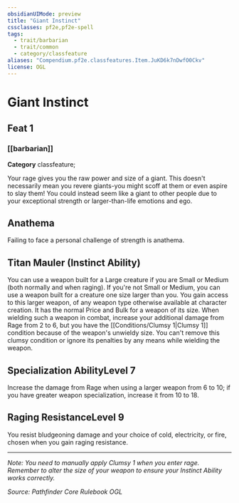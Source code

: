 ```yaml
---
obsidianUIMode: preview
title: "Giant Instinct"
cssclasses: pf2e,pf2e-spell
tags:
  - trait/barbarian
  - trait/common
  - category/classfeature
aliases: "Compendium.pf2e.classfeatures.Item.JuKD6k7nDwfO0Ckv"
license: OGL
---
```

# Giant Instinct
## Feat 1
### [[barbarian]]

**Category** classfeature; 




Your rage gives you the raw power and size of a giant. This doesn't necessarily mean you revere giants-you might scoff at them or even aspire to slay them! You could instead seem like a giant to other people due to your exceptional strength or larger-than-life emotions and ego.

## Anathema

Failing to face a personal challenge of strength is anathema.

## Titan Mauler (Instinct Ability)

You can use a weapon built for a Large creature if you are Small or Medium (both normally and when raging). If you're not Small or Medium, you can use a weapon built for a creature one size larger than you. You gain access to this larger weapon, of any weapon type otherwise available at character creation. It has the normal Price and Bulk for a weapon of its size. When wielding such a weapon in combat, increase your additional damage from Rage from 2 to 6, but you have the [[Conditions/Clumsy 1|Clumsy 1]] condition because of the weapon's unwieldy size. You can't remove this clumsy condition or ignore its penalties by any means while wielding the weapon.

## Specialization AbilityLevel 7

Increase the damage from Rage when using a larger weapon from 6 to 10; if you have greater weapon specialization, increase it from 10 to 18.

## Raging ResistanceLevel 9

You resist bludgeoning damage and your choice of cold, electricity, or fire, chosen when you gain raging resistance.

* * *

_Note: You need to manually apply Clumsy 1 when you enter rage. Remember to alter the size of your weapon to ensure your Instinct Ability works correctly._

*Source: Pathfinder Core Rulebook*
*OGL*